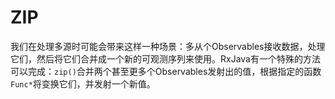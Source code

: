 # ZIP

我们在处理多源时可能会带来这样一种场景：多从个Observables接收数据，处理它们，然后将它们合并成一个新的可观测序列来使用。RxJava有一个特殊的方法可以完成：`zip()`合并两个甚至更多个Observables发射出的值，根据指定的函数`Func*`将变换它们，并发射一个新值。